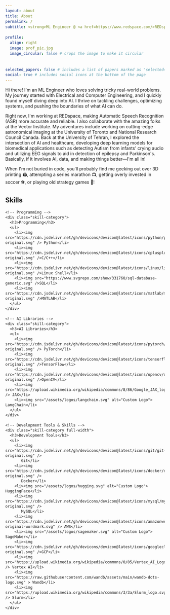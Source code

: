 ```yaml
---
layout: about
title: About
permalink: /
subtitle: <strong>ML Engineer @ <a href=https://www.redspace.com/>REDspace</a>, <a href=https://vectorinstitute.ai/>Vector</a> <br> Previously&#58 MASc Alumni @ UofT, Applied scientist @ NRC</strong>
   
profile:
  align: right
  image: prof_pic.jpg
  image_circular: false # crops the image to make it circular


selected_papers: false # includes a list of papers marked as "selected={true}"
social: true # includes social icons at the bottom of the page
---
```


Hi there! I'm an ML Engineer who loves solving tricky real-world problems. My journey started with Electrical and Computer Engineering, and I quickly found myself diving deep into AI. I thrive on tackling challenges, optimizing systems, and pushing the boundaries of what AI can do.

Right now, I'm working at REDspace, making Automatic Speech Recognition (ASR) more accurate and reliable. I also collaborate with the amazing folks at the Vector Institute. My adventures include working on cutting-edge astronomical imaging at the University of Toronto and National Research Council Canada. Back at the University of Tehran, I explored the intersection of AI and healthcare, developing deep learning models for biomedical applications such as detecting Autism from infants' crying audio and utilizing EEG signals to aid in detection of epilepsy and Parkinson's. Basically, if it involves AI, data, and making things better—I'm all in!

When I'm not buried in code, you'll probably find me geeking out over 3D printing 🖨️, attempting a series marathon 📺, getting overly invested in soccer ⚽, or playing old strategy games 🏰!


<div class="skills-container-wrapper">
  <h2 class="skills-header">Skills</h2>
  
  <div class="skills-container">
    
    <!-- Programming -->
    <div class="skill-category">
      <h3>Programming</h3>
      <ul>
        <li><img src="https://cdn.jsdelivr.net/gh/devicons/devicon@latest/icons/python/python-original.svg" /> Python</li>
        <li><img src="https://cdn.jsdelivr.net/gh/devicons/devicon@latest/icons/cplusplus/cplusplus-original.svg" />C/C++</li>
        <li><img src="https://cdn.jsdelivr.net/gh/devicons/devicon@latest/icons/linux/linux-original.svg" />Linux Shell</li>
        <li><img src="https://www.svgrepo.com/show/331760/sql-database-generic.svg" />SQL</li>
        <li><img src="https://cdn.jsdelivr.net/gh/devicons/devicon@latest/icons/matlab/matlab-original.svg" />MATLAB</li>
      </ul>
    </div>

    <!-- AI Libraries -->
    <div class="skill-category">
      <h3>AI Libraries</h3>
      <ul>
        <li><img src="https://cdn.jsdelivr.net/gh/devicons/devicon@latest/icons/pytorch/pytorch-original.svg" /> PyTorch</li>
        <li><img src="https://cdn.jsdelivr.net/gh/devicons/devicon@latest/icons/tensorflow/tensorflow-original.svg" />TensorFlow</li>
        <li><img src="https://cdn.jsdelivr.net/gh/devicons/devicon@latest/icons/opencv/opencv-original.svg" />OpenCV</li>
        <li><img src="https://upload.wikimedia.org/wikipedia/commons/8/86/Google_JAX_logo.svg" /> JAX</li>
        <li><img src="/assets/logos/langchain.svg" alt="Custom Logo"> LangChain</li>
      </ul>
    </div>

    <!-- Development Tools & Skills -->
    <div class="skill-category full-width">
      <h3>Development Tools</h3>
      <ul>
        <li><img src="https://cdn.jsdelivr.net/gh/devicons/devicon@latest/icons/git/git-original.svg" />
           Git</li>
        <li><img src="https://cdn.jsdelivr.net/gh/devicons/devicon@latest/icons/docker/docker-original.svg" />
           Docker</li>
        <li><img src="/assets/logos/hugging.svg" alt="Custom Logo"> HuggingFace</li>
        <li><img src="https://cdn.jsdelivr.net/gh/devicons/devicon@latest/icons/mysql/mysql-original.svg" />
           MySQL</li>
        <li><img src="https://cdn.jsdelivr.net/gh/devicons/devicon@latest/icons/amazonwebservices/amazonwebservices-original-wordmark.svg" /> AWS</li>
        <li><img src="/assets/logos/sagemaker.svg" alt="Custom Logo"> SageMaker</li>
        <li><img src="https://cdn.jsdelivr.net/gh/devicons/devicon@latest/icons/googlecloud/googlecloud-original.svg" />GCP</li>
        <li><img src="https://upload.wikimedia.org/wikipedia/commons/0/05/Vertex_AI_Logo.svg" /> Vertex AI</li>
        <li><img src="https://raw.githubusercontent.com/wandb/assets/main/wandb-dots-logo.svg" > Wandb</li>
        <li><img src="https://upload.wikimedia.org/wikipedia/commons/3/3a/Slurm_logo.svg" /> Slurm</li>
      </ul>
    </div>

  </div>
</div>
